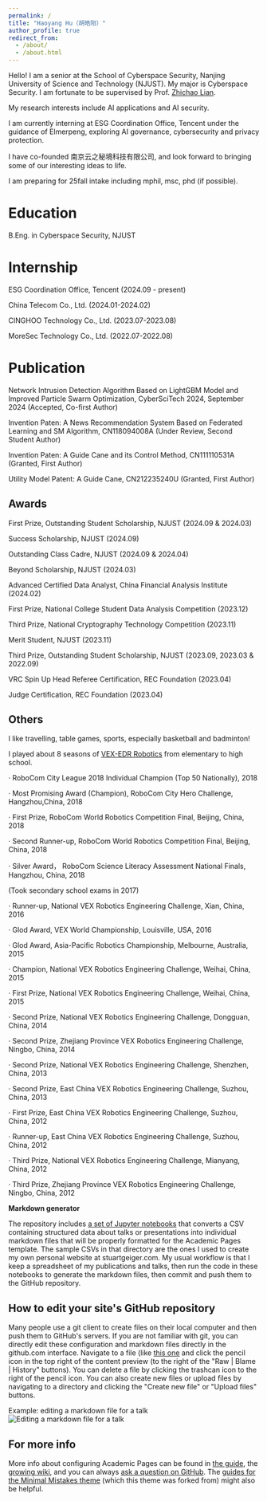 ```yaml
---
permalink: /
title: "Haoyang Hu（胡皓阳）"
author_profile: true
redirect_from: 
  - /about/
  - /about.html
---
```


Hello! I am a senior at the School of Cyberspace Security, Nanjing University of Science and Technology (NJUST). My major is Cyberspace Security. I am fortunate to be supervised by Prof. [Zhichao Lian](https://gsmis.njust.edu.cn/open/TutorInfo.aspx?dsbh=6CZPjzcQhmzsS-IjPww!Hw==&yxsh=4iVdgPyuKTE=&zydm=QP9JvMVDx3k=). 

My research interests include AI applications and AI security.

I am currently interning at ESG Coordination Office, Tencent under the guidance of Elmerpeng, exploring AI governance, cybersecurity and privacy protection.

I have co-founded 南京云之秘境科技有限公司, and look forward to bringing some of our interesting ideas to life.

I am preparing for 25fall intake including mphil, msc, phd (if possible).

Education
======
B.Eng. in Cyberspace Security, NJUST

Internship
======
ESG Coordination Office, Tencent (2024.09 - present)

China Telecom Co., Ltd. (2024.01-2024.02)

CINGHOO Technology Co., Ltd. (2023.07-2023.08)

MoreSec Technology Co., Ltd. (2022.07-2022.08)

Publication
======
Network Intrusion Detection Algorithm Based on LightGBM Model and Improved Particle Swarm Optimization, CyberSciTech 2024, September 2024 (Accepted, Co-first Author)

Invention Paten: A News Recommendation System Based on Federated Learning and SM Algorithm, CN118094008A (Under Review, Second Student Author)

Invention Paten: A Guide Cane and its Control Method, CN111110531A (Granted, First Author)

Utility Model Patent: A Guide Cane, CN212235240U (Granted, First Author)

Awards
------
First Prize, Outstanding Student Scholarship, NJUST (2024.09 & 2024.03)

Success Scholarship, NJUST (2024.09)

Outstanding Class Cadre, NJUST (2024.09 & 2024.04)

Beyond Scholarship, NJUST (2024.03)

Advanced Certified Data Analyst, China Financial Analysis Institute (2024.02)

First Prize, National College Student Data Analysis Competition (2023.12)

Third Prize, National Cryptography Technology Competition (2023.11)

Merit Student, NJUST (2023.11)

Third Prize, Outstanding Student Scholarship, NJUST (2023.09, 2023.03 & 2022.09)

VRC Spin Up Head Referee Certification, REC Foundation (2023.04)

Judge Certification, REC Foundation (2023.04)

Others
------
I like travelling, table games, sports, especially basketball and badminton!

I played about 8 seasons of [VEX-EDR Robotics](https://en.wikipedia.org/wiki/VEX_Robotics) from elementary to high school.

· RoboCom City League 2018 Individual Champion (Top 50 Nationally), 2018

· Most Promising Award (Champion), RoboCom City Hero Challenge, Hangzhou,China, 2018

· First Prize, RoboCom World Robotics Competition Final, Beijing, China, 2018

· Second Runner-up, RoboCom World Robotics Competition Final, Beijing, China, 2018

· Silver Award， RoboCom Science Literacy Assessment National Finals, Hangzhou, China, 2018

(Took secondary school exams in 2017)

· Runner-up, National VEX Robotics Engineering Challenge, Xian, China, 2016

· Glod Award, VEX World Championship, Louisville, USA, 2016

· Glod Award, Asia-Pacific Robotics Championship, Melbourne, Australia, 2015

· Champion, National VEX Robotics Engineering Challenge, Weihai, China, 2015

· First Prize, National VEX Robotics Engineering Challenge, Weihai, China, 2015

· Second Prize, National VEX Robotics Engineering Challenge, Dongguan, China, 2014

· Second Prize, Zhejiang Province VEX Robotics Engineering Challenge, Ningbo, China, 2014

· Second Prize, National VEX Robotics Engineering Challenge, Shenzhen, China, 2013

· Second Prize, East China VEX Robotics Engineering Challenge, Suzhou, China, 2013

· First Prize, East China VEX Robotics Engineering Challenge, Suzhou, China, 2012

· Runner-up, East China VEX Robotics Engineering Challenge, Suzhou, China, 2012

· Third Prize, National VEX Robotics Engineering Challenge, Mianyang, China, 2012

· Third Prize, Zhejiang Province VEX Robotics Engineering Challenge, Ningbo, China, 2012

**Markdown generator**

The repository includes [a set of Jupyter notebooks](https://github.com/academicpages/academicpages.github.io/tree/master/markdown_generator
) that converts a CSV containing structured data about talks or presentations into individual markdown files that will be properly formatted for the Academic Pages template. The sample CSVs in that directory are the ones I used to create my own personal website at stuartgeiger.com. My usual workflow is that I keep a spreadsheet of my publications and talks, then run the code in these notebooks to generate the markdown files, then commit and push them to the GitHub repository.

How to edit your site's GitHub repository
------
Many people use a git client to create files on their local computer and then push them to GitHub's servers. If you are not familiar with git, you can directly edit these configuration and markdown files directly in the github.com interface. Navigate to a file (like [this one](https://github.com/academicpages/academicpages.github.io/blob/master/_talks/2012-03-01-talk-1.md) and click the pencil icon in the top right of the content preview (to the right of the "Raw | Blame | History" buttons). You can delete a file by clicking the trashcan icon to the right of the pencil icon. You can also create new files or upload files by navigating to a directory and clicking the "Create new file" or "Upload files" buttons. 

Example: editing a markdown file for a talk
![Editing a markdown file for a talk](/images/editing-talk.png)

For more info
------
More info about configuring Academic Pages can be found in [the guide](https://academicpages.github.io/markdown/), the [growing wiki](https://github.com/academicpages/academicpages.github.io/wiki), and you can always [ask a question on GitHub](https://github.com/academicpages/academicpages.github.io/discussions). The [guides for the Minimal Mistakes theme](https://mmistakes.github.io/minimal-mistakes/docs/configuration/) (which this theme was forked from) might also be helpful.
